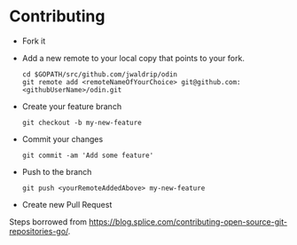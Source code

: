 # Contributing

* Fork it
* Add a new remote to your local copy that points to your fork.
  ```
  cd $GOPATH/src/github.com/jwaldrip/odin
  git remote add <remoteNameOfYourChoice> git@github.com:<githubUserName>/odin.git
  
  ```
* Create your feature branch
  ```
  git checkout -b my-new-feature
  ```
* Commit your changes
  ```
  git commit -am 'Add some feature'
  ```
* Push to the branch
  ```
  git push <yourRemoteAddedAbove> my-new-feature
  ```
  
* Create new Pull Request

Steps borrowed from https://blog.splice.com/contributing-open-source-git-repositories-go/.
